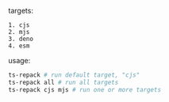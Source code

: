 targets:

    1. cjs
    2. mjs
    3. deno
    4. esm

usage:

```bash
ts-repack # run default target, "cjs"
ts-repack all # run all targets
ts-repack cjs mjs # run one or more targets
```

